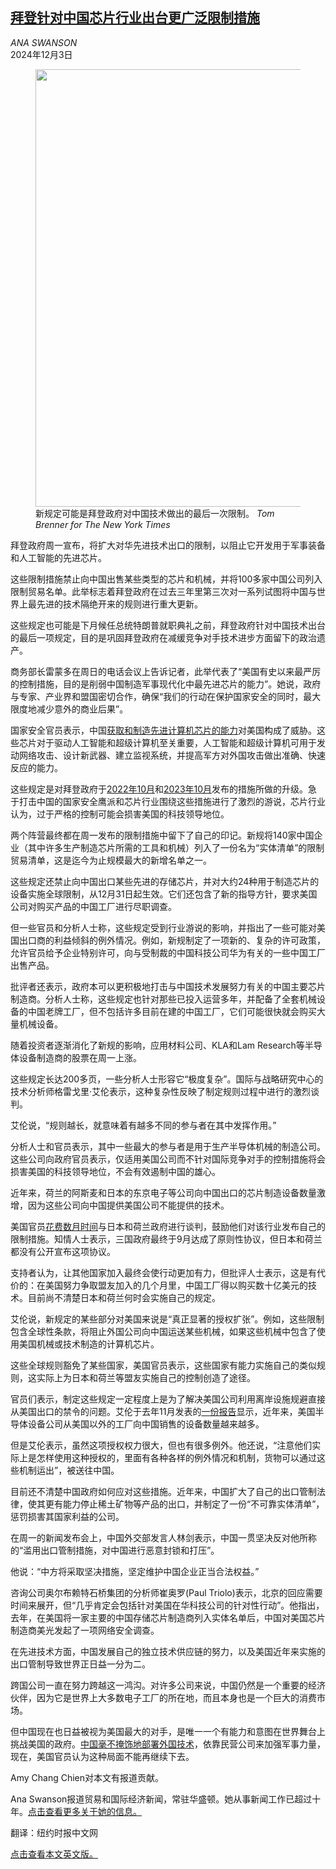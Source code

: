 <!--1733200622000-->
[拜登针对中国芯片行业出台更广泛限制措施](https://cn.nytimes.com/business/20241203/biden-china-chips-exports/)
------

<address>ANA SWANSON</address><time pudate="2024-12-03 12:27:47" datetime="2024-12-03 12:27:47">2024年12月3日</time><figure><img src="https://images.weserv.nl/?url=static01.nyt.com/images/2024/12/02/multimedia/02dc-exportcontrol-wctz/02dc-exportcontrol-wctz-master1050.jpg" width="1050" height="700"><figcaption>新规定可能是拜登政府对中国技术做出的最后一次限制。 <cite>Tom Brenner for The New York Times</cite></figcaption></figure><section><p>拜登政府周一宣布，将扩大对华先进技术出口的限制，以阻止它开发用于军事装备和人工智能的先进芯片。</p><p>这些限制措施禁止向中国出售某些类型的芯片和机械，并将100多家中国公司列入限制贸易名单。此举标志着拜登政府在过去三年里第三次对一系列试图将中国与世界上最先进的技术隔绝开来的规则进行重大更新。</p><p>这些规定也可能是下月候任总统特朗普就职典礼之前，拜登政府针对中国技术出台的最后一项规定，目的是巩固拜登政府在减缓竞争对手技术进步方面留下的政治遗产。</p><p>商务部长雷蒙多在周日的电话会议上告诉记者，此举代表了“美国有史以来最严厉的控制措施，目的是削弱中国制造军事现代化中最先进芯片的能力”。她说，政府与专家、产业界和盟国密切合作，确保“我们的行动在保护国家安全的同时，最大限度地减少意外的商业后果”。</p><p>国家安全官员表示，中国<a href="https://cn.nytimes.com/technology/20240805/china-ai-microchips/">获取和制造先进计算机芯片的能力</a>对美国构成了威胁。这些芯片对于驱动人工智能和超级计算机至关重要，人工智能和超级计算机可用于发动网络攻击、设计新武器、建立监视系统，并提高军方对外国攻击做出准确、快速反应的能力。</p><p>这些规定是对拜登政府于<a href="https://cn.nytimes.com/usa/20221008/biden-chip-technology/">2022年10月</a>和<a href="https://cn.nytimes.com/technology/20231019/ai-chips-china-restrictions/">2023年10月</a>发布的措施所做的升级。急于打击中国的国家安全鹰派和芯片行业围绕这些措施进行了激烈的游说，芯片行业认为，过于严格的控制可能会损害美国的科技领导地位。</p><p>两个阵营最终都在周一发布的限制措施中留下了自己的印记。新规将140家中国企业（其中许多生产制造芯片所需的工具和机械）列入了一份名为“实体清单”的限制贸易清单，这是迄今为止规模最大的新增名单之一。</p><p>这些规定还禁止向中国出口某些先进的存储芯片，并对大约24种用于制造芯片的设备实施全球限制，从12月31日起生效。它们还包含了新的指导方针，要求美国公司对购买产品的中国工厂进行尽职调查。</p><p>但一些官员和分析人士称，这些规定受到行业游说的影响，并指出了一些可能对美国出口商的利益倾斜的例外情况。例如，新规制定了一项新的、复杂的许可政策，允许官员给予企业特别许可，向与受制裁的中国科技公司华为有关的一些中国工厂出售产品。</p><p>批评者还表示，政府本可以更积极地打击与中国技术发展努力有关的中国主要芯片制造商。分析人士称，这些规定也针对那些已投入运营多年，并配备了全套机械设备的中国老牌工厂，但不包括许多目前在建的中国工厂，它们可能很快就会购买大量机械设备。</p><p>随着投资者逐渐消化了新规的影响，应用材料公司、KLA和Lam Research等半导体设备制造商的股票在周一上涨。</p><p>这些规定长达200多页，一些分析人士形容它“极度复杂”。国际与战略研究中心的技术分析师格雷戈里·艾伦表示，这种复杂性反映了制定规则过程中进行的激烈谈判。</p><p>艾伦说，“规则越长，就意味着有越多不同的参与者在其中发挥作用。”</p><p>分析人士和官员表示，其中一些最大的参与者是用于生产半导体机械的制造公司。这些公司向政府官员表示，仅适用美国公司而不针对国际竞争对手的控制措施将会损害美国的科技领导地位，不会有效遏制中国的雄心。</p><p>近年来，荷兰的阿斯麦和日本的东京电子等公司向中国出口的芯片制造设备数量激增，因为这些公司向中国提供美国公司不能提供的技术。</p><p>美国官员<a href="https://cn.nytimes.com/business/20240812/china-us-chip-semiconductors/" title="Link: https://cn.nytimes.com/business/20240812/china-us-chip-semiconductors/">花费数月时间</a>与日本和荷兰政府进行谈判，鼓励他们对该行业发布自己的限制措施。知情人士表示，三国政府最终于9月达成了原则性协议，但日本和荷兰都没有公开宣布这项协议。</p><p>支持者认为，让其他国家加入最终会使行动更加有力，但批评人士表示，这是有代价的：在美国努力争取盟友加入的几个月里，中国工厂得以购买数十亿美元的技术。目前尚不清楚日本和荷兰何时会实施自己的规定。</p><p>艾伦说，新规定的某些部分对美国来说是“真正显著的授权扩张”。例如，这些限制包含全球性条款，将阻止外国公司向中国运送某些机械，如果这些机械中包含了使用美国机械或技术制造的计算机芯片。</p><p>这些全球规则豁免了某些国家，美国官员表示，这些国家有能力实施自己的类似规则，这实际上为日本和荷兰等盟友实施自己的控制创造了途径。</p><p>官员们表示，制定这些规定一定程度上是为了解决美国公司利用离岸设施规避直接从美国出口的禁令的问题。艾伦于去年11月发表的<a rel="noopener noreferrer" target="_blank" href="https://www.csis.org/analysis/true-impact-allied-export-controls-us-and-chinese-semiconductor-manufacturing-equipment">一份报告</a>显示，近年来，美国半导体设备公司从美国以外的工厂向中国销售的设备数量越来越多。</p><p>但是艾伦表示，虽然这项授权权力很大，但也有很多例外。他还说，“注意他们实际上是怎样使用这种授权的，里面有各种各样的例外情况和机制，货物可以通过这些机制运出”，被送往中国。</p><p>目前还不清楚中国政府如何应对这些措施。近年来，中国扩大了自己的出口管制法律，使其更有能力停止稀土矿物等产品的出口，并制定了一份“不可靠实体清单”，惩罚损害其国家利益的公司。</p><p>在周一的新闻发布会上，中国外交部发言人林剑表示，中国一贯坚决反对他所称的“滥用出口管制措施，对中国进行恶意封锁和打压”。</p><p>他说：“中方将采取坚决措施，坚定维护中国企业正当合法权益。”</p><p>咨询公司奥尔布赖特石桥集团的分析师崔奥罗(Paul Triolo)表示，北京的回应需要时间来展开，但“几乎肯定会包括针对美国在华科技公司的针对性行动”。他指出，去年，在美国将一家主要的中国存储芯片制造商列入实体名单后，中国对美国芯片制造商美光发起了一项网络安全调查。</p><p>在先进技术方面，中国发展自己的独立技术供应链的努力，以及美国近年来实施的出口管制导致世界正日益一分为二。</p><p>跨国公司一直在努力跨越这一鸿沟。对许多公司来说，中国仍然是一个重要的经济伙伴，因为它是世界上大多数电子工厂的所在地，而且本身也是一个巨大的消费市场。</p><p>但中国现在也日益被视为美国最大的对手，是唯一一个有能力和意图在世界舞台上挑战美国的政府。<a href="https://cn.nytimes.com/china/20230217/spy-balloon-military-china/">中国毫不掩饰地部署外国技术</a>，依靠民营公司来加强军事力量，现在，美国官员认为这种局面不能再继续下去。</p></section><footer><p>Amy Chang Chien对本文有报道贡献。</p><p>Ana Swanson报道贸易和国际经济新闻，常驻华盛顿。她从事新闻工作已超过十年。<a rel="nofollow" target="_blank" href="https://www.nytimes.com/by/ana-swanson?action=click&pgtype=Article&state=default&variant=1_link&block=storyline_reporter_bio_recirc">点击查看更多关于她的信息。</a></p><p>翻译：纽约时报中文网</p><p><a rel="nofollow" target="_blank" href="https://www.nytimes.com/2024/12/02/business/economy/biden-china-chips-exports.html">点击查看本文英文版。</a></p></footer>
